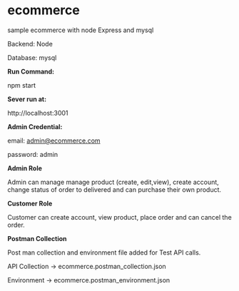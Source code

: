 # ecommerce
sample ecommerce with node Express and mysql

Backend: Node

Database: mysql

**Run Command:**

npm start

**Sever run at:**

http://localhost:3001

**Admin Credential:**

email: admin@ecommerce.com

password: admin

**Admin Role**

Admin can manage manage product (create, edit,view), create account, change status of order to delivered and can purchase their own product.

**Customer Role**

Customer can create account, view product, place order and can cancel the order.

**Postman Collection**

Post man collection and environment file added for Test API calls.

API Collection -> ecommerce.postman_collection.json

Environment    -> ecommerce.postman_environment.json



